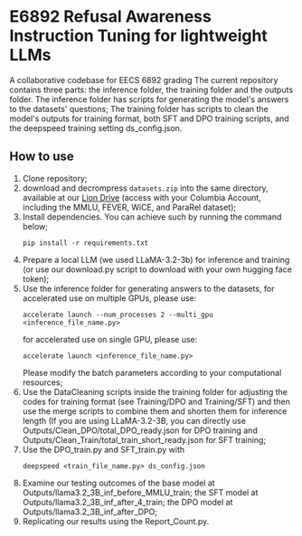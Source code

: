 # E6892 Refusal Awareness Instruction Tuning for lightweight LLMs
A collaborative codebase for EECS 6892 grading
The current repository contains three parts: the inference folder, the training folder and the outputs folder.
The inference folder has scripts for generating the model's answers to the datasets' questions;
The training folder has scripts to clean the model's outputs for training format, both SFT and DPO training scripts, and the deepspeed training setting ds_config.json. 
## How to use
1. Clone repository;
2. download and decrompress ```datasets.zip``` into the same directory, available at our [Lion Drive](https://drive.google.com/drive/u/1/folders/1wjTKzzzDZjisEQlYadnN0MHoMN3MAFOB) (access with your Columbia Account, including the MMLU, FEVER, WiCE, and ParaRel dataset);
3. Install dependencies. You can achieve such by running the command below;
    ```
    pip install -r requirements.txt
    ```
4. Prepare a local LLM (we used LLaMA-3.2-3b) for inference and training (or use our download.py script to download with your own hugging face token);
5. Use the inference folder for generating answers to the datasets, for accelerated use on multiple GPUs, please use:
   ```
   accelerate launch --num_processes 2 --multi_gpu <inference_file_name.py>
   ```
   for accelerated use on single GPU, please use:
   ```
   accelerate launch <inference_file_name.py>
   ```
   Please modify the batch parameters according to your computational resources;
6. Use the DataCleaning scripts inside the training folder for adjusting the codes for training format (see Training/DPO and Training/SFT) and then use the merge scripts to combine them and shorten them for inference length (If you are using LLaMA-3.2-3B, you can directly use Outputs/Clean_DPO/total_DPO_ready.json for DPO training and Outputs/Clean_Train/total_train_short_ready.json for SFT training;
7. Use the DPO_train.py and SFT_train.py with
    ```
    deepspeed <train_file_name.py> ds_config.json
    ```
8. Examine our testing outcomes of the base model at Outputs/llama3.2_3B_inf_before_MMLU_train; the SFT model at Outputs/llama3.2_3B_inf_after_4_train; the DPO model at Outputs/llama3.2_3B_inf_after_DPO;
9. Replicating our results using the Report_Count.py.

